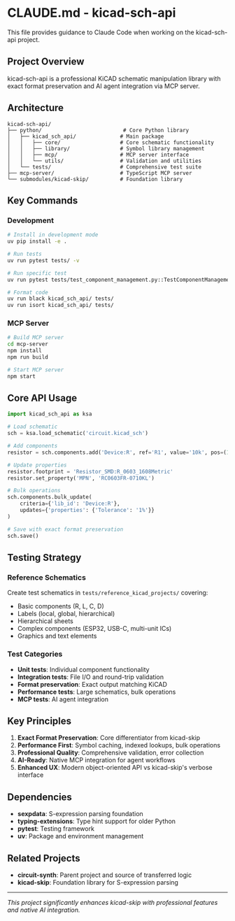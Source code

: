 # CLAUDE.md - kicad-sch-api

This file provides guidance to Claude Code when working on the kicad-sch-api project.

## Project Overview

kicad-sch-api is a professional KiCAD schematic manipulation library with exact format preservation and AI agent integration via MCP server.

## Architecture

```
kicad-sch-api/
├── python/                          # Core Python library
│   ├── kicad_sch_api/              # Main package
│   │   ├── core/                   # Core schematic functionality
│   │   ├── library/                # Symbol library management
│   │   ├── mcp/                    # MCP server interface
│   │   └── utils/                  # Validation and utilities
│   └── tests/                      # Comprehensive test suite
├── mcp-server/                     # TypeScript MCP server
└── submodules/kicad-skip/          # Foundation library
```

## Key Commands

### Development
```bash
# Install in development mode
uv pip install -e .

# Run tests
uv run pytest tests/ -v

# Run specific test
uv run pytest tests/test_component_management.py::TestComponentManagement::test_component_creation_and_access -v

# Format code
uv run black kicad_sch_api/ tests/
uv run isort kicad_sch_api/ tests/
```

### MCP Server
```bash
# Build MCP server
cd mcp-server
npm install
npm run build

# Start MCP server
npm start
```

## Core API Usage

```python
import kicad_sch_api as ksa

# Load schematic
sch = ksa.load_schematic('circuit.kicad_sch')

# Add components
resistor = sch.components.add('Device:R', ref='R1', value='10k', pos=(100, 100))

# Update properties
resistor.footprint = 'Resistor_SMD:R_0603_1608Metric'
resistor.set_property('MPN', 'RC0603FR-0710KL')

# Bulk operations
sch.components.bulk_update(
    criteria={'lib_id': 'Device:R'},
    updates={'properties': {'Tolerance': '1%'}}
)

# Save with exact format preservation
sch.save()
```

## Testing Strategy

### Reference Schematics
Create test schematics in `tests/reference_kicad_projects/` covering:
- Basic components (R, L, C, D)
- Labels (local, global, hierarchical)
- Hierarchical sheets
- Complex components (ESP32, USB-C, multi-unit ICs)
- Graphics and text elements

### Test Categories
- **Unit tests**: Individual component functionality
- **Integration tests**: File I/O and round-trip validation
- **Format preservation**: Exact output matching KiCAD
- **Performance tests**: Large schematics, bulk operations
- **MCP tests**: AI agent integration

## Key Principles

1. **Exact Format Preservation**: Core differentiator from kicad-skip
2. **Performance First**: Symbol caching, indexed lookups, bulk operations
3. **Professional Quality**: Comprehensive validation, error collection
4. **AI-Ready**: Native MCP integration for agent workflows
5. **Enhanced UX**: Modern object-oriented API vs kicad-skip's verbose interface

## Dependencies

- **sexpdata**: S-expression parsing foundation
- **typing-extensions**: Type hint support for older Python
- **pytest**: Testing framework
- **uv**: Package and environment management

## Related Projects

- **circuit-synth**: Parent project and source of transferred logic
- **kicad-skip**: Foundation library for S-expression parsing

---

*This project significantly enhances kicad-skip with professional features and native AI integration.*